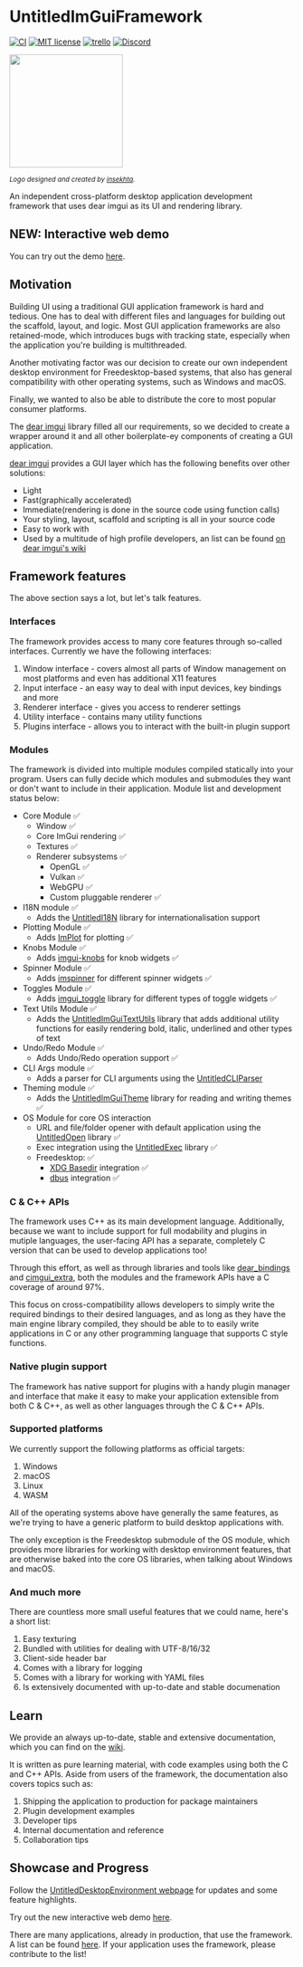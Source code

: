 # UntitledImGuiFramework
[![CI](https://github.com/MadLadSquad/UntitledImGuiFramework/actions/workflows/ci.yaml/badge.svg?branch=master)](https://github.com/MadLadSquad/UntitledImGuiFramework/actions/workflows/ci.yaml)
[![MIT license](https://img.shields.io/badge/License-MIT-blue.svg)](https://lbesson.mit-license.org/)
[![trello](https://img.shields.io/badge/Trello-UDE-blue])](https://trello.com/b/HmfuRY2K/untitleddesktop)
[![Discord](https://img.shields.io/discord/717037253292982315.svg?label=&logo=discord&logoColor=ffffff&color=7389D8&labelColor=6A7EC2)](https://discord.gg/4wgH8ZE)

<img width="200px" height="200px" src="https://github.com/user-attachments/assets/ad33fc85-4f31-4f73-bf50-e0704a88d53e"/>

*<sub>Logo designed and created by <a href="https://www.instagram.com/_.insekhta._/">insekhta</a>.</sub>*

An independent cross-platform desktop application development framework that uses dear imgui as its UI and rendering library.

## NEW: Interactive web demo
You can try out the demo [here](https://uimgui.madladsquad.com).

## Motivation
Building UI using a traditional GUI application framework is hard and tedious. One has to deal with different files and languages for building
out the scaffold, layout, and logic. Most GUI application frameworks are also retained-mode, which introduces bugs with tracking state, especially
when the application you're building is multithreaded.

Another motivating factor was our decision to create our own independent desktop environment for Freedesktop-based systems, that also has general compatibility
with other operating systems, such as Windows and macOS.

Finally, we wanted to also be able to distribute the core to most popular consumer platforms.

The [dear imgui](https://github.com/ocornut/imgui) library filled all our requirements, so we decided to create a wrapper around it and all other boilerplate-ey components of creating a GUI application. 

[dear imgui](https://github.com/ocornut/imgui) provides a GUI layer which has the following benefits over other solutions:

- Light
- Fast(graphically accelerated)
- Immediate(rendering is done in the source code using function calls)
- Your styling, layout, scaffold and scripting is all in your source code
- Easy to work with
- Used by a multitude of high profile developers, an list can be found [on dear imgui's wiki](https://github.com/ocornut/imgui/wiki/Software-using-dear-imgui)

## Framework features
The above section says a lot, but let's talk features.

### Interfaces
The framework provides access to many core features through so-called interfaces. Currently we have the following interfaces:

1. Window interface - covers almost all parts of Window management on most platforms and even has additional X11 features
1. Input interface - an easy way to deal with input devices, key bindings and more
1. Renderer interface - gives you access to renderer settings
1. Utility interface - contains many utility functions
1. Plugins interface - allows you to interact with the built-in plugin support

### Modules
The framework is divided into multiple modules compiled statically into your program. Users can fully decide which modules 
and submodules they want or don't want to include in their application. Module list and development status below:

- Core Module ✅
  - Window ✅
  - Core ImGui rendering ✅
  - Textures ✅
  - Renderer subsystems ✅
    - OpenGL ✅
    - Vulkan ✅
    - WebGPU ✅
    - Custom pluggable renderer ✅
- I18N module ✅
  - Adds the [UntitledI18N](https://github.com/MadLadSquad/UntitledI18N) library for internationalisation support
- Plotting Module ✅
  - Adds [ImPlot](https://github.com/epezent/implot) for plotting ✅
- Knobs Module ✅
  - Adds [imgui-knobs](https://github.com/altschuler/imgui-knobs) for knob widgets ✅
- Spinner Module ✅
  - Adds [imspinner](https://github.com/dalerank/imspinner) for different spinner widgets ✅
- Toggles Module ✅
  - Adds [imgui_toggle](https://github.com/cmdwtf/imgui_toggle) library for different types of toggle widgets ✅
- Text Utils Module ✅
  - Adds the [UntitledImGuiTextUtils](https://github.com/MadLadSquad/UntitledImGuiTextUtils) library that adds additional utility 
functions for easily rendering bold, italic, underlined and other types of text
- Undo/Redo Module ✅
  - Adds Undo/Redo operation support ✅
- CLI Args module ✅
  - Adds a parser for CLI arguments using the [UntitledCLIParser](https://github.com/MadLadSquad/UntitledCLIParser)
- Theming module ✅
  - Adds the [UntitledImGuiTheme](https://github.com/MadLadSquad/UntitledImGuiTheme) library for reading and writing themes ✅
- OS Module for core OS interaction
  - URL and file/folder opener with default application using the [UntitledOpen](https://github.com/MadLadSquad/UntitledOpen) library ✅
  - Exec integration using the [UntitledExec](https://github.com/MadLadSquad/UntitledExec) library ✅
  - Freedesktop: ✅
    - [XDG Basedir](https://specifications.freedesktop.org/basedir-spec/basedir-spec-latest.html) integration ✅
    - [dbus](https://www.freedesktop.org/wiki/Software/dbus/) integration ✅

### C & C++ APIs
The framework uses C++ as its main development language. Additionally, because we want to include support for full modability and 
plugins in mutiple languages, the user-facing API has a separate, completely C version that can be used to develop 
applications too!

Through this effort, as well as through libraries and tools like [dear_bindings](https://github.com/dearimgui/dear_bindings) and [cimgui\_extra](https://github.com/MadLadSquad/cimgui_extra),
both the modules and the framework APIs have a C coverage of around 97%.

This focus on cross-compatibility allows developers to simply write the required bindings to their desired languages, and as long as 
they have the main engine library compiled, they should be able to to easily write applications in C or any other programming 
language that supports C style functions.

### Native plugin support
The framework has native support for plugins with a handy plugin manager and interface that make it easy to make your application
extensible from both C & C++, as well as other languages through the C & C++ APIs.

### Supported platforms
We currently support the following platforms as official targets:

1. Windows
1. macOS
1. Linux
1. WASM

All of the operating systems above have generally the same features, as we're trying to have a generic platform to build desktop applications with. 

The only exception is the Freedesktop submodule of the OS module, which provides more libraries for working with desktop environment features, that are 
otherwise baked into the core OS libraries, when talking about Windows and macOS.

### And much more
There are countless more small useful features that we could name, here's a short list:

1. Easy texturing
1. Bundled with utilities for dealing with UTF-8/16/32
1. Client-side header bar
1. Comes with a library for logging
1. Comes with a library for working with YAML files
1. Is extensively documented with up-to-date and stable documenation

## Learn
We provide an always up-to-date, stable and extensive documentation, which you can find on the [wiki](https://github.com/MadLadSquad/UntitledImGuiFramework/wiki).

It is written as pure learning material, with code examples using both the C and C++ APIs. Aside from users of the framework,
the documentation also covers topics such as:

1. Shipping the application to production for package maintainers
1. Plugin development examples
1. Developer tips
1. Internal documentation and reference
1. Collaboration tips

## Showcase and Progress
Follow the [UntitledDesktopEnvironment webpage](https://madladsquad.com/desktop) for updates 
and some feature highlights.

Try out the new interactive web demo [here](https://uimgui.madladsquad.com/).

There are many applications, already in production, that use the framework. A list can be found 
[here](https://github.com/MadLadSquad/UntitledImGuiFramework/wiki/Applications-using-the-framework). If your application 
uses the framework, please contribute to the list!
